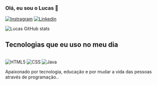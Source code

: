 ### Olá, eu sou o Lucas 👋

[![Instragram](https://img.shields.io/badge/Instagram-E4405F?style=for-the-badge&logo=instagram&logoColor=white)](https://www.instagram.com/lucaszx_p/)
[![Linkedin](https://img.shields.io/badge/LinkedIn-0077B5?style=for-the-badge&logo=linkedin&logoColor=white)](https://www.linkedin.com/in/lucas-santos-238949355/)


![Lucas GitHub stats](https://github-readme-stats.vercel.app/api?username=Lucas&show_icons=true&theme=dracula)

## Tecnologias que eu uso no meu dia

<div style="display: inline-block"><br/>
<img aling="center" alt="HTML5" src="https://img.shields.io/badge/HTML-239120?style=for-the-badge&logo=html5&logoColor=white"/>
<img aling="center" alt="CSS" src="https://img.shields.io/badge/CSS-239120?&style=for-the-badge&logo=css3&logoColor=white"/>
<img aling="center" alt="Java" src="https://img.shields.io/badge/Java-ED8B00?style=for-the-badge&logo=openjdk&logoColor=white"/>
</div><br/>

Apaixonado por tecnologia, educação e por mudar a vida das pessoas através de programação..
